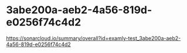 # 3abe200a-aeb2-4a56-819d-e0256f74c4d2
https://sonarcloud.io/summary/overall?id=examly-test_3abe200a-aeb2-4a56-819d-e0256f74c4d2

